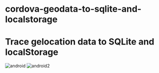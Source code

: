 # cordova-geodata-to-sqlite-and-localstorage
# Trace gelocation data to SQLite and localStorage
![android](http://s33.postimg.org/msxex4qbj/Screenshot_2016_05_27_00_35_01.png)
![android2](http://s33.postimg.org/64et3k473/Screenshot_2016_05_27_00_38_58.png)
